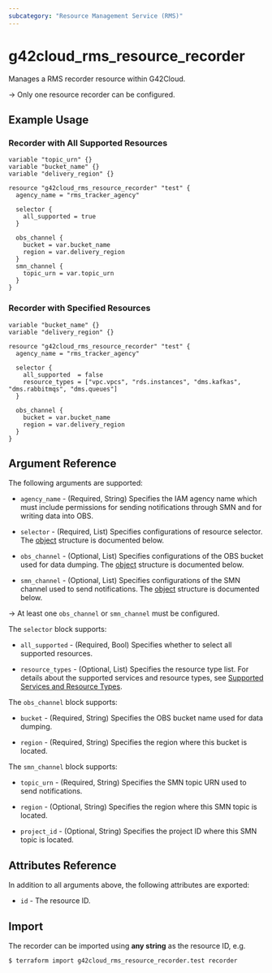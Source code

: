 ```yaml
---
subcategory: "Resource Management Service (RMS)"
---
```


# g42cloud_rms_resource_recorder

Manages a RMS recorder resource within G42Cloud.

-> Only one resource recorder can be configured.

## Example Usage

### Recorder with All Supported Resources

```hcl
variable "topic_urn" {}
variable "bucket_name" {}
variable "delivery_region" {}

resource "g42cloud_rms_resource_recorder" "test" {
  agency_name = "rms_tracker_agency"

  selector {
    all_supported = true
  }

  obs_channel {
    bucket = var.bucket_name
    region = var.delivery_region
  }
  smn_channel {
    topic_urn = var.topic_urn
  }
}
```

### Recorder with Specified Resources

```hcl
variable "bucket_name" {}
variable "delivery_region" {}

resource "g42cloud_rms_resource_recorder" "test" {
  agency_name = "rms_tracker_agency"

  selector {
    all_supported  = false
    resource_types = ["vpc.vpcs", "rds.instances", "dms.kafkas", "dms.rabbitmqs", "dms.queues"]
  }

  obs_channel {
    bucket = var.bucket_name
    region = var.delivery_region
  }
}
```

## Argument Reference

The following arguments are supported:

* `agency_name` - (Required, String) Specifies the IAM agency name which must include permissions
  for sending notifications through SMN and for writing data into OBS.

* `selector` - (Required, List) Specifies configurations of resource selector.
  The [object](#Recorder_SelectorConfigBody) structure is documented below.

* `obs_channel` - (Optional, List) Specifies configurations of the OBS bucket used for data dumping.
  The [object](#Recorder_TrackerOBSChannelConfigBody) structure is documented below.

* `smn_channel` - (Optional, List) Specifies configurations of the SMN channel used to send notifications.
  The [object](#Recorder_TrackerSMNChannelConfigBody) structure is documented below.

-> At least one `obs_channel` or `smn_channel` must be configured.

<a name="Recorder_SelectorConfigBody"></a>
The `selector` block supports:

* `all_supported` - (Required, Bool) Specifies whether to select all supported resources.

* `resource_types` - (Optional, List) Specifies the resource type list. For details about the supported services and
  resource types, see [Supported Services and Resource Types](https://docs.g42cloud.com/en-us/api/rms/rms_06_0100.html).

<a name="Recorder_TrackerOBSChannelConfigBody"></a>
The `obs_channel` block supports:

* `bucket` - (Required, String) Specifies the OBS bucket name used for data dumping.

* `region` - (Required, String) Specifies the region where this bucket is located.

<a name="Recorder_TrackerSMNChannelConfigBody"></a>
The `smn_channel` block supports:

* `topic_urn` - (Required, String) Specifies the SMN topic URN used to send notifications.

* `region` - (Optional, String) Specifies the region where this SMN topic is located.

* `project_id` - (Optional, String) Specifies the project ID where this SMN topic is located.

## Attributes Reference

In addition to all arguments above, the following attributes are exported:

* `id` - The resource ID.

## Import

The recorder can be imported using **any string** as the resource ID, e.g.

```bash
$ terraform import g42cloud_rms_resource_recorder.test recorder
```
